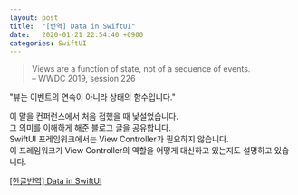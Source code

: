 ```yaml
---
layout: post
title:  "[번역] Data in SwiftUI"
date:   2020-01-21 22:54:40 +0900
categories: SwiftUI 
---
```


> Views are a function of state, not of a sequence of events.    
> – WWDC 2019, session 226

"뷰는 이벤트의 연속이 아니라 상태의 함수입니다."

이 말을 컨퍼런스에서 처음 접했을 때 낯설었습니다.     
그 의미를 이해하게 해준 블로그 글을 공유합니다.    
SwiftUI 프레임워크에서는 View Controller가 필요하지 않습니다.    
이 프레임워크가 View Controller의 역할을 어떻게 대신하고 있는지도 설명하고 있습니다.
      
[[한글번역] Data in SwiftUI](https://www.notion.so/sweetptios/Data-in-SwiftUI-8c59d23d08f947bbbe7a717852c6197b)

